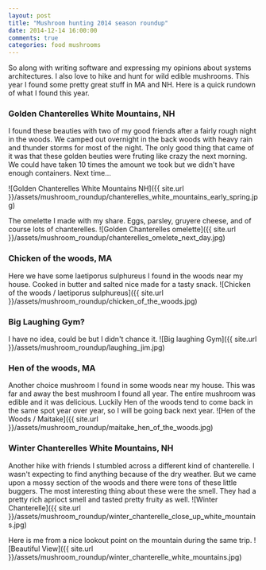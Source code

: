 ```yaml
---
layout: post
title: "Mushroom hunting 2014 season roundup"
date: 2014-12-14 16:00:00
comments: true
categories: food mushrooms
---
```

So along with writing software and expressing my opinions about systems architectures.  I also love to hike and hunt for wild edible mushrooms.  This year I found some pretty great stuff in MA and NH.  Here is a quick rundown of what I found this year.

### Golden Chanterelles White Mountains, NH
I found these beauties with two of my good friends after a fairly rough night in the woods.  We camped out overnight in the back woods with heavy rain and thunder storms for most of the night.  The only good thing that came of it was that these golden beuties were fruting like crazy the next morning.  We could have taken 10 times the amount we took but we didn't have enough containers.  Next time...

![Golden Chanterelles White Mountains NH]({{ site.url }}/assets/mushroom_roundup/chanterelles_white_mountains_early_spring.jpg)

The omelette I made with my share.  Eggs, parsley, gruyere cheese, and of course lots of chanterelles.
![Golden Chanterelles omelette]({{ site.url }}/assets/mushroom_roundup/chanterelles_omelete_next_day.jpg)

### Chicken of the woods, MA
Here we have some laetiporus sulphureus I found in the woods near my house.  Cooked in butter and salted nice made for a tasty snack.
![Chicken of the woods / laetiporus sulphureus]({{ site.url }}/assets/mushroom_roundup/chicken_of_the_woods.jpg)

### Big Laughing Gym?
I have no idea, could be but I didn't chance it.
![Big laughing Gym]({{ site.url }}/assets/mushroom_roundup/laughing_jim.jpg)

### Hen of the woods, MA
Another choice mushroom I found in some woods near my house.  This was far and away the best mushroom I found all year.  The entire mushroom was edible and it was delicious.  Luckily Hen of the woods tend to come back in the same spot year over year, so I will be going back next year.
![Hen of the Woods / Maitake]({{ site.url }}/assets/mushroom_roundup/maitake_hen_of_the_woods.jpg)

### Winter Chanterelles White Mountains, NH
Another hike with friends I stumbled across a different kind of chanterelle.  I wasn't expecting to find anything because of the dry weather.  But we came upon a mossy section of the woods and there were tons of these little buggers.  The most interesting thing about these were the smell.  They had a pretty rich aprioct smell and tasted pretty fruity as well.
![Winter Chanterelle]({{ site.url }}/assets/mushroom_roundup/winter_chanterelle_close_up_white_mountains.jpg)

Here is me from a nice lookout point on the mountain during the same trip.
![Beautiful View]({{ site.url }}/assets/mushroom_roundup/winter_chanterelle_white_mountains.jpg)

